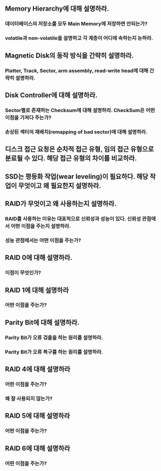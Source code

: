 ## Memory Hierarchy에 대해 설명하라.

### 데이터베이스의 저장소를 모두 Main Memory에 저장하면 안되는가?

### volatile과 non-volatile을 설명하고 각 계층이 어디에 속하는지 논하라.

## Magnetic Disk의 동작 방식을 간략히 설명하라.

### Platter, Track, Sector, arm assembly, read-write head에 대해 간략히 설명하라.

## Disk Controller에 대해 설명하라.

### Sector별로 존재하는 Checksum에 대해 설명하라. CheckSum은 어떤 이점을 가져다 주는가?

### 손상된 섹터의 재배치(remapping of bad sector)에 대해 설명하라.

## 디스크 접근 요청은 순차적 접근 유형, 임의 접근 유형으로 분료될 수 있다. 해당 접근 유형의 차이를 비교하라.

## SSD는 평등화 작업(wear leveling)이 필요하다. 해당 작업이 무엇이고 왜 필요한지 설명하라.

## RAID가 무엇이고 왜 사용하는지 설명하라.

### RAID를 사용하는 이유는 대표적으로 신뢰성과 성능이 있다. 신뢰성 관점에서 어떤 이점을 주는지 설명하라.

### 성능 관점에서는 어떤 이점을 주는가?

## RAID 0에 대해 설명하라.

### 이점이 무엇인가?

## RAID 1에 대해 설명하라

### 어떤 이점을 주는가?

## Parity Bit에 대해 설명하라.

### Parity Bit가 오류 검출을 하는 원리를 설명하라.

### Parity Bit가 오류 복구를 하는 원리를 설명하라.

## RAID 4에 대해 설명하라

### 어떤 이점을 주는가?

### 왜 잘 사용되지 않는가?

## RAID 5에 대해 설명하라

### 어떤 이점을 주는가?

## RAID 6에 대해 설명하라

### 어떤 이점을 주는가?


